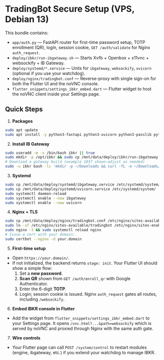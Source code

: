 
# TradingBot Secure Setup (VPS, Debian 13)

This bundle contains:
- `app/auth.py` — FastAPI router for first-time password setup, TOTP enrollment (QR), login, session cookie, `GET /auth/validate` for Nginx `auth_request`.
- `deploy/ibkr/run-ibgateway.sh` — Starts Xvfb + Openbox + x11vnc + websockify + IB Gateway.
- `deploy/systemd/*.service` — Units for `ibgateway`, `websockify`, `uvicorn` (optional if you use your watchdog).
- `deploy/nginx/tradingbot.conf` — Reverse-proxy with single sign-on for both the Flutter UI and the noVNC console.
- `flutter_snippets/settings_ibkr_embed.dart` — Flutter widget to host the noVNC client inside your Settings page.

## Quick Steps

1. **Packages**
```bash
sudo apt update
sudo apt install -y python3-fastapi python3-uvicorn python3-passlib python3-pyotp python3-qrcode   xvfb openbox x11vnc novnc websockify nginx certbot python3-certbot-nginx   libgtk-3-0 libglib2.0-0 libpango-1.0-0 libcairo2 libgdk-pixbuf-2.0-0   libxcomposite1 libxdamage1 libxfixes3 libxss1 libxtst6 libxi6 libxrandr2 libnss3   libasound2 libatk1.0-0 libatk-bridge2.0-0 libcups2 libx11-xcb1 libxcb1 libxcb-render0 libxcb-shm0 libdrm2 libgbm1 libfontconfig1 fonts-dejavu-core
```

2. **Install IB Gateway**
```bash
sudo useradd -m -s /bin/bash ibkr || true
sudo mkdir -p /opt/ibkr && sudo cp /mnt/data/deploy/ibkr/run-ibgateway.sh /opt/ibkr/ && sudo chown -R ibkr:ibkr /opt/ibkr
# Download a gateway build (example 1037 shown—adjust as needed)
sudo -u ibkr bash -lc 'mkdir -p ~/Downloads && curl -fL -o ~/Downloads/ibgateway.sh https://download2.interactivebrokers.com/installers/ibgateway/latest-standalone/ibgateway-latest-standalone-linux-x64.sh && chmod +x ~/Downloads/ibgateway.sh && ~/Downloads/ibgateway.sh -q -dir $HOME/Jts/ibgateway/1037'
```

3. **Systemd**
```bash
sudo cp /mnt/data/deploy/systemd/ibgateway.service /etc/systemd/system/
sudo cp /mnt/data/deploy/systemd/uvicorn.service /etc/systemd/system/
sudo systemctl daemon-reload
sudo systemctl enable --now ibgateway
sudo systemctl enable --now uvicorn
```

4. **Nginx + TLS**
```bash
sudo cp /mnt/data/deploy/nginx/tradingbot.conf /etc/nginx/sites-available/tradingbot
sudo ln -sf /etc/nginx/sites-available/tradingbot /etc/nginx/sites-enabled/tradingbot
sudo nginx -t && sudo systemctl reload nginx
# Issue a cert with your domain:
sudo certbot --nginx -d your.domain
```

5. **First-time setup**
- Open `https://your.domain/`.
- If not initialized, the backend returns `stage: init`. Your Flutter UI should show a simple flow:
  1) Set a **new password**.
  2) **Scan QR** shown from `GET /auth/enroll_qr` with Google Authenticator.
  3) Enter the 6-digit **TOTP**.
  4) Login; session cookie is issued. Nginx `auth_request` gates all routes, including `/websockify`.

6. **Embed IBKR console in Flutter**
- Add the widget from `flutter_snippets/settings_ibkr_embed.dart` to your Settings page. It opens `/vnc.html?...&path=websockify` which is served by noVNC and proxied through Nginx with the same auth gate.

7. **Wire controls**
- Your Flutter page can call `POST /system/control` to restart modules (engine, ibgateway, etc.) if you extend your watchdog to manage IBKR.
